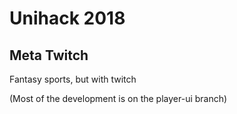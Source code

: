 # Unihack 2018

## Meta Twitch
Fantasy sports, but with twitch

(Most of the development is on the player-ui branch)
